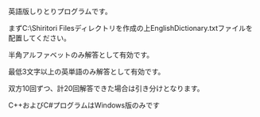#
<p>英語版しりとりプログラムです。</p>
<p>まずC:\Shiritori Filesディレクトリを作成の上EnglishDictionary.txtファイルを配置してください。</p>
<p>半角アルファベットのみ解答として有効です。</p>
<p>最低3文字以上の英単語のみ解答として有効です。</p>
<p>双方10回ずつ、計20回解答できた場合は引き分けとなります。</p>
<P>C++およびC#プログラムはWindows版のみです</P>

#

